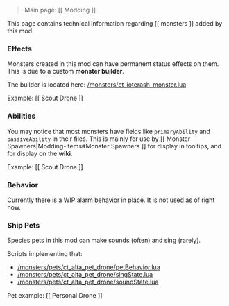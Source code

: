 > Main page: [[ Modding ]]

This page contains technical information regarding [[ monsters ]] added by this mod.

### Effects

Monsters created in this mod can have permanent status effects on them. This is due to a custom **monster builder**.

The builder is located here: [/monsters/ct_ioterash_monster.lua](https://github.com/Ceterai/Enternia/blob/main/monsters/ct_ioterash_monster.lua)

Example: [[ Scout Drone ]]

### Abilities

You may notice that most monsters have fields like `primaryAbility` and `passiveAbility` in their files. This is mainly for use by [[ Monster Spawners|Modding-Items#Monster Spawners ]] for display in tooltips, and for display on the **wiki**.

Example: [[ Scout Drone ]]

### Behavior

Currently there is a WIP alarm behavior in place. It is not used as of right now.

### Ship Pets

Species pets in this mod can make sounds (often) and sing (rarely).

Scripts implementing that:

- [/monsters/pets/ct_alta_pet_drone/petBehavior.lua](https://github.com/Ceterai/Enternia/blob/main/monsters/pets/ct_alta_pet_drone/petBehavior.lua)
- [/monsters/pets/ct_alta_pet_drone/singState.lua](https://github.com/Ceterai/Enternia/blob/main/monsters/pets/ct_alta_pet_drone/singState.lua)
- [/monsters/pets/ct_alta_pet_drone/soundState.lua](https://github.com/Ceterai/Enternia/blob/main/monsters/pets/ct_alta_pet_drone/soundState.lua)

Pet example: [[ Personal Drone ]]
